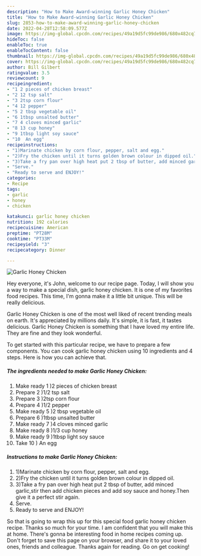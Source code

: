 ```yaml
---
description: "How to Make Award-winning Garlic Honey Chicken"
title: "How to Make Award-winning Garlic Honey Chicken"
slug: 2853-how-to-make-award-winning-garlic-honey-chicken
date: 2022-04-28T12:58:09.577Z
image: https://img-global.cpcdn.com/recipes/49a19d5fc99de986/680x482cq70/garlic-honey-chicken-recipe-main-photo.jpg
hideToc: false
enableToc: true
enableTocContent: false
thumbnail: https://img-global.cpcdn.com/recipes/49a19d5fc99de986/680x482cq70/garlic-honey-chicken-recipe-main-photo.jpg
cover: https://img-global.cpcdn.com/recipes/49a19d5fc99de986/680x482cq70/garlic-honey-chicken-recipe-main-photo.jpg
author: Bill Gilbert
ratingvalue: 3.5
reviewcount: 9
recipeingredient:
- "1 2 pieces of chicken breast"
- "2 12 tsp salt"
- "3 2tsp corn flour"
- "4 12 pepper"
- "5 2 tbsp vegetable oil"
- "6 1tbsp unsalted butter"
- "7 4 cloves minced garlic"
- "8 13 cup honey"
- "9 1tbsp light soy sauce"
- "10  An egg"
recipeinstructions:
- "1)Marinate chicken by corn flour, pepper, salt and egg."
- "2)Fry the chicken until it turns golden brown colour in dipped oil."
- "3)Take a fry pan over high heat put 2 tbsp of butter, add minced garlic,stir then add chicken pieces and add soy sauce and honey.Then give it a perfect stir again."
- "Serve."
- "Ready to serve and ENJOY!"
categories:
- Recipe
tags:
- garlic
- honey
- chicken

katakunci: garlic honey chicken 
nutrition: 192 calories
recipecuisine: American
preptime: "PT28M"
cooktime: "PT33M"
recipeyield: "3"
recipecategory: Dinner

---
```



![Garlic Honey Chicken](https://img-global.cpcdn.com/recipes/49a19d5fc99de986/680x482cq70/garlic-honey-chicken-recipe-main-photo.jpg)

Hey everyone, it's John, welcome to our recipe page. Today, I will show you a way to make a special dish, garlic honey chicken. It is one of my favorites food recipes. This time, I'm gonna make it a little bit unique. This will be really delicious.



Garlic Honey Chicken is one of the most well liked of recent trending meals on earth. It's appreciated by millions daily. It's simple, it is fast, it tastes delicious. Garlic Honey Chicken is something that I have loved my entire life. They are fine and they look wonderful.


To get started with this particular recipe, we have to prepare a few components. You can cook garlic honey chicken using 10 ingredients and 4 steps. Here is how you can achieve that.

<!--inarticleads1-->

##### The ingredients needed to make Garlic Honey Chicken:

1. Make ready 1 )2 pieces of chicken breast
1. Prepare 2 )1/2 tsp salt
1. Prepare 3 )2tsp corn flour
1. Prepare 4 )1/2 pepper
1. Make ready 5 )2 tbsp vegetable oil
1. Prepare 6 )1tbsp unsalted butter
1. Make ready 7 )4 cloves minced garlic
1. Make ready 8 )1/3 cup honey
1. Make ready 9 )1tbsp light soy sauce
1. Take 10 ) An egg




<!--inarticleads2-->

##### Instructions to make Garlic Honey Chicken:

1. 1)Marinate chicken by corn flour, pepper, salt and egg.
1. 2)Fry the chicken until it turns golden brown colour in dipped oil.
1. 3)Take a fry pan over high heat put 2 tbsp of butter, add minced garlic,stir then add chicken pieces and add soy sauce and honey.Then give it a perfect stir again.
1. Serve.
1. Ready to serve and ENJOY!



So that is going to wrap this up for this special food garlic honey chicken recipe. Thanks so much for your time. I am confident that you will make this at home. There's gonna be interesting food in home recipes coming up. Don't forget to save this page on your browser, and share it to your loved ones, friends and colleague. Thanks again for reading. Go on get cooking!
